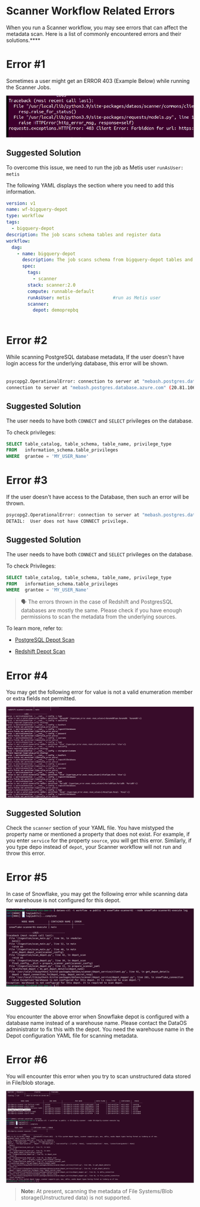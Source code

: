 # **Scanner Workflow Related Errors**

When you run a Scanner workflow, you may see errors that can affect the metadata scan. Here is a list of commonly encountered errors and their solutions.****

# **Error #1**

Sometimes a user might get an ERROR 403 (Example Below) while running the Scanner Jobs.

<img src="Scanner%20Workflow%20Related%20Errors/Untitled_(5).png"
        alt="Picture"
        style="display: block; margin: auto" />

## **Suggested Solution**

To overcome this issue, we need to run the job as Metis user  `runAsUser: metis`

The following YAML displays the section where you need to add this information.

```yaml
version: v1
name: wf-bigquery-depot
type: workflow
tags:
  - bigquery-depot
description: The job scans schema tables and register data
workflow:
  dag:
    - name: bigquery-depot
      description: The job scans schema from bigquery-depot tables and register data to metis2
      spec:
        tags:
          - scanner
        stack: scanner:2.0
        compute: runnable-default
        runAsUser: metis                #run as Metis user
        scanner:
          depot: demoprepbq
          
```

# **Error #2**

While scanning PostgreSQL database metadata, If the user doesn't have login access for the underlying database, this error will be shown.

```bash

psycopg2.OperationalError: connection to server at "mebash.postgres.database.azure.com" (20.81.106.165), port 5432 failed: FATAL:  password authentication failed for user "ashish"
connection to server at "mebash.postgres.database.azure.com" (20.81.106.165), port 5432 failed: FATAL:  no pg_hba.conf entry for host "20.219.178.198", user "ashish", database "postgres", no encryption
```

## **Suggested Solution**

The user needs to have both `CONNECT` and `SELECT`  privileges on the database.

To check privileges:

```sql
SELECT table_catalog, table_schema, table_name, privilege_type
FROM   information_schema.table_privileges 
WHERE  grantee = 'MY_USER_Name'
```

# **Error #3**

If the user doesn't have access to the Database, then such an error will be thrown.

```bash
psycopg2.OperationalError: connection to server at "mebash.postgres.database.azure.com" (20.81.106.165), port 5432 failed: FATAL:  permission denied for database "ashish_access"
DETAIL:  User does not have CONNECT privilege.
```

## **Suggested Solution**

The user needs to have both `CONNECT` and `SELECT`  privileges on the database.

To check Privileges:

```sql
SELECT table_catalog, table_schema, table_name, privilege_type
FROM   information_schema.table_privileges 
WHERE  grantee = 'MY_USER_Name'
```

> 🗣 The errors thrown in the case of Redshift and PostgresSQL databases are mostly the same. Please check if you have enough permissions to scan the metadata from the underlying sources.

To learn more, refer to:

- [PostgreSQL Depot Scan](Templates%20for%20Depot%20Scan/PostgreSQL%20Depot%20Scan.md) 

- [Redshift Depot Scan](Templates%20for%20Depot%20Scan/Redshift%20Depot%20Scan.md) 

# **Error #4**

You may get the following error for value is not a valid enumeration member or extra fields not permitted.

<img src="Scanner%20Workflow%20Related%20Errors/MicrosoftTeams-image_(113).png"
        alt="Picture"
        style="display: block; margin: auto" />

## **Suggested Solution**

Check the `scanner` section of your YAML file. You have mistyped the property name or mentioned a property that does not exist. For example, if you enter `service` for the property `source`, you will get this error. Similarly, if you type depo instead of  `depot`, your Scanner workflow will not run and throw this error.

# **Error #5**

In case of Snowflake, you may get the following error while scanning data for warehouse is not configured for this depot.

<img src="Scanner%20Workflow%20Related%20Errors/MicrosoftTeams-image_(112).png"
        alt="Picture"
        style="display: block; margin: auto" />

## **Suggested Solution**

You encounter the above error when Snowflake depot is configured with a database name instead of a warehouse name. Please contact the DataOS administrator to fix this with the depot. You need the warehouse name in the Depot configuration YAML file for scanning metadata.

# **Error #6**

You will encounter this error when you try to scan unstructured data stored in File/blob storage.

<img src="Scanner%20Workflow%20Related%20Errors/MicrosoftTeams-image_(116).png"
        alt="Picture"
        style="display: block; margin: auto" />

> **Note:** At present, scanning the metadata of File Systems/Blob storage(Unstructured data) is not supported.